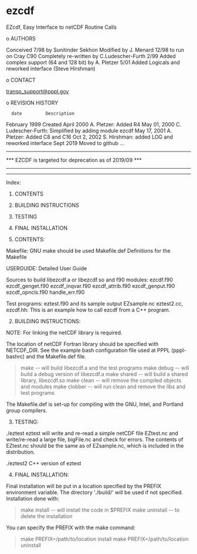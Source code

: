# ezcdf
EZcdf, Easy Interface to netCDF Routine Calls

o AUTHORS 

Conceived 7/98 by Sunitinder Sekhon
Modified by J. Menard 12/98 to run on Cray C90
Completely re-written by C.Ludescher-Furth 2/99 
Added complex support (64 and 128 bit) by A. Pletzer 5/01 
Added Logicals and reworked interface (Steve Hirshman)


o CONTACT
  
  transp_support@pppl.gov


o REVISION HISTORY

      date         Description

  February 1999    Created 
  April   2000     A. Pletzer: Added R4
  May 01, 2000     C. Ludescher-Furth: Simplified by adding module ezcdf
  May 17, 2001     A. Pletzer: Added C8 and C16
  Oct 2, 2002      S. Hirshman: added LOG and reworked interface
  Sept 2019        Moved to github
  ...


*******************************************************
*** EZCDF is targeted for deprecation as of 2019/09 ***
*******************************************************

-------------------------------------------------------------------------- 

Index:
   1. CONTENTS
   2. BUILDING INSTRUCTIONS
   3. TESTING
   4. FINAL INSTALLATION

1. CONTENTS:

Makefile:      GNU make should be used
Makefile.def   Definitions for the Makefile

USERGUIDE:     Detailed User Guide

Sources to build libezcdf.a or libezcdf.so and f90 modules:
   ezcdf.f90         ezcdf_genget.f90  ezcdf_inqvar.f90
   ezcdf_attrib.f90  ezcdf_genput.f90  ezcdf_opncls.f90
   handle_err.f90

Test programs:
   eztest.f90 and its sample output EZsample.nc
   eztest2.cc, ezcdf.hh: This is an example how to call ezcdf
                         from a C++ program.


2. BUILDING INSTRUCTIONS:

NOTE:  For linking the netCDF library is required.

The location of netCDF Fortran library should be specified with NETCDF_DIR.
See the example bash configuration file used at PPPL (pppl-bashrc) and the
Makefile.def file.

> make             -- will build libezcdf.a and the test programs
> make debug       -- will build a debug version of libezcdf.a
> make shared      -- will build a shared library, libezcdf.so
> make clean       -- will remove the compiled objects and modules
> make clobber     -- will run clean and remove the libs and test programs

The Makefile.def is set-up for compiling with the GNU, Intel, and Portland
group compilers.


3. TESTING:

./eztest
eztest will write and re-read a simple netCDF file EZtest.nc and 
write/re-read a large file, bigFile.nc and check for errors.
The contents of EZtest.nc should be the same as of EZsample.nc,
which is included in the distribution.

./eztest2
C++ version of eztest


4. FINAL INSTALLATION:

Final installation will be put in a location specified by the PREFIX
environment variable. The directory './build/' will be used if not
specified. Installation done with:

> make install     -- will install the code in $PREFIX
> make uninstall   -- to delete the installation

You can specify the PREFIX with the make command:

> make PREFIX=/path/to/location install
> make PREFIX=/path/to/location uninstall
